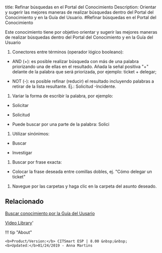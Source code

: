 title: Refinar búsquedas en el Portal del Conocimiento
Description: Orientar y sugerir las mejores maneras de realizar búsquedas dentro del Portal del Conocimiento y en la Guía del Usuario.
#Refinar búsquedas en el Portal del Conocimiento


Este conocimiento tiene por objetivo orientar y sugerir las mejores maneras de
realizar búsquedas dentro del Portal del Conocimiento y en la Guía del Usuario

1.  Conectores entre términos (operador lógico booleano):

-   AND (+): es posible realizar búsqueda con más de una palabra priorizando una
    de ellas en el resultado. Añada la señal positiva "+" delante de la palabra
    que será priorizada, por ejemplo: ticket + delegar;

-   NOT (-): es posible refinar (reducir) el resultado incluyendo palabras a
    retirar de la lista resultante. Ej.: Solicitud -Incidente.

1.  Variar la forma de escribir la palabra, por ejemplo:

-   Solicitar

-   Solicitud

-   Puede buscar por una parte de la palabra: Solici

1.  Utilizar sinónimos:

-   Buscar

-   Investigar

1.  Buscar por frase exacta:

-   Colocar la frase deseada entre comillas dobles, ej. "Cómo delegar un ticket"

1.  Navegue por las carpetas y haga clic en la carpeta del asunto deseado.


Relacionado
-------

[Buscar conocimiento por la Guía del Uusario](/es-es/citsmart-esp-8/processes/knowledge/use/search-knowledge-by-user-guide.html)


<i class='fa fa-youtube-play  fa-2x' style='color:#97ce17;vertical-align: middle;'> </i> [Video Library](https://www.youtube.com/playlist?list=PLB5qK2uzf2ROzG1nEl9sfg_Y3Hy6spefP)'

!!! tip "About"

    <b>Product/Version:</b> CITSmart ESP | 8.00 &nbsp;&nbsp;
    <b>Updated:</b>01/24/2019 - Anna Martins
